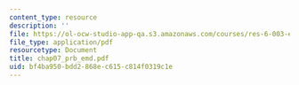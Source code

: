 ```yaml
---
content_type: resource
description: ''
file: https://ol-ocw-studio-app-qa.s3.amazonaws.com/courses/res-6-003-electromechanical-dynamics-spring-2009/bf4ba950bdd2868ec615c814f0319c1e_chap07_prb_emd.pdf
file_type: application/pdf
resourcetype: Document
title: chap07_prb_emd.pdf
uid: bf4ba950-bdd2-868e-c615-c814f0319c1e
---
```

